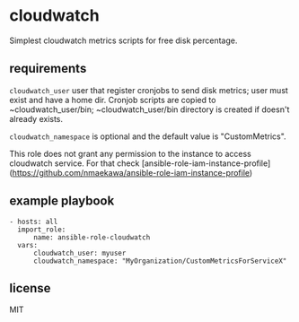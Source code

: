 cloudwatch
=========
Simplest cloudwatch metrics scripts for free disk percentage.


requirements
------------

`cloudwatch_user` user that register cronjobs to send disk metrics; user must
exist and have a home dir. Cronjob scripts are copied to ~cloudwatch_user/bin;
~cloudwatch_user/bin directory is created if doesn't already exists.

`cloudwatch_namespace` is optional and the default value is "CustomMetrics".

This role does not grant any permission to the instance to access cloudwatch
service. For that check [ansible-role-iam-instance-profile]
(https://github.com/nmaekawa/ansible-role-iam-instance-profile)


example playbook
----------------

    - hosts: all
      import_role:
          name: ansible-role-cloudwatch
      vars:
          cloudwatch_user: myuser
          cloudwatch_namespace: "MyOrganization/CustomMetricsForServiceX"


license
-------

MIT


